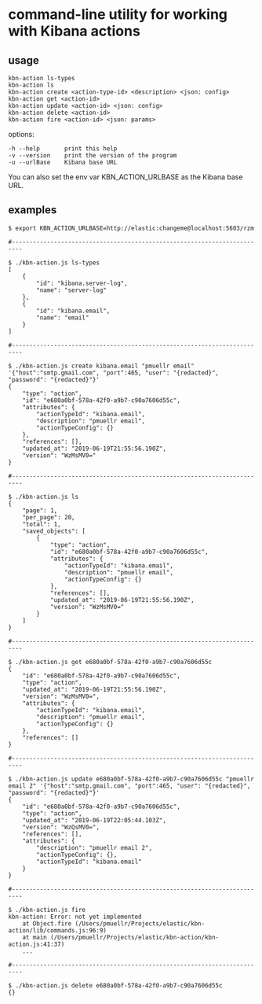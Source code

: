 command-line utility for working with Kibana actions
===============================================================================

## usage

    kbn-action ls-types
    kbn-action ls
    kbn-action create <action-type-id> <description> <json: config>
    kbn-action get <action-id>
    kbn-action update <action-id> <json: config>
    kbn-action delete <action-id>
    kbn-action fire <action-id> <json: params>

options:

    -h --help       print this help
    -v --version    print the version of the program
    -u --urlBase    Kibana base URL

You can also set the env var KBN_ACTION_URLBASE as the Kibana base URL.

## examples

```console
$ export KBN_ACTION_URLBASE=http://elastic:changeme@localhost:5603/rzm

#-------------------------------------------------------------------------

$ ./kbn-action.js ls-types
[
    {
        "id": "kibana.server-log",
        "name": "server-log"
    },
    {
        "id": "kibana.email",
        "name": "email"
    }
]

#-------------------------------------------------------------------------

$ ./kbn-action.js create kibana.email "pmuellr email" '{"host":"smtp.gmail.com", "port":465, "user": "{redacted}", "password": "{redacted}"}'
{
    "type": "action",
    "id": "e680a0bf-578a-42f0-a9b7-c90a7606d55c",
    "attributes": {
        "actionTypeId": "kibana.email",
        "description": "pmuellr email",
        "actionTypeConfig": {}
    },
    "references": [],
    "updated_at": "2019-06-19T21:55:56.190Z",
    "version": "WzMsMV0="
}

#-------------------------------------------------------------------------

$ ./kbn-action.js ls
{
    "page": 1,
    "per_page": 20,
    "total": 1,
    "saved_objects": [
        {
            "type": "action",
            "id": "e680a0bf-578a-42f0-a9b7-c90a7606d55c",
            "attributes": {
                "actionTypeId": "kibana.email",
                "description": "pmuellr email",
                "actionTypeConfig": {}
            },
            "references": [],
            "updated_at": "2019-06-19T21:55:56.190Z",
            "version": "WzMsMV0="
        }
    ]
}

#-------------------------------------------------------------------------

$ ./kbn-action.js get e680a0bf-578a-42f0-a9b7-c90a7606d55c
{
    "id": "e680a0bf-578a-42f0-a9b7-c90a7606d55c",
    "type": "action",
    "updated_at": "2019-06-19T21:55:56.190Z",
    "version": "WzMsMV0=",
    "attributes": {
        "actionTypeId": "kibana.email",
        "description": "pmuellr email",
        "actionTypeConfig": {}
    },
    "references": []
}

#-------------------------------------------------------------------------

$ ./kbn-action.js update e680a0bf-578a-42f0-a9b7-c90a7606d55c "pmuellr email 2" '{"host":"smtp.gmail.com", "port":465, "user": "{redacted}", "password": "{redacted}"}'
{
    "id": "e680a0bf-578a-42f0-a9b7-c90a7606d55c",
    "type": "action",
    "updated_at": "2019-06-19T22:05:44.103Z",
    "version": "WzQsMV0=",
    "references": [],
    "attributes": {
        "description": "pmuellr email 2",
        "actionTypeConfig": {},
        "actionTypeId": "kibana.email"
    }
}

#-------------------------------------------------------------------------

$ ./kbn-action.js fire
kbn-action: Error: not yet implemented
    at Object.fire (/Users/pmuellr/Projects/elastic/kbn-action/lib/commands.js:96:9)
    at main (/Users/pmuellr/Projects/elastic/kbn-action/kbn-action.js:41:37)
    ...

#-------------------------------------------------------------------------

$ ./kbn-action.js delete e680a0bf-578a-42f0-a9b7-c90a7606d55c
{}
```